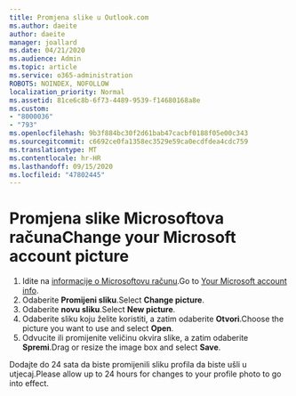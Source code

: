 ```yaml
---
title: Promjena slike u Outlook.com
ms.author: daeite
author: daeite
manager: joallard
ms.date: 04/21/2020
ms.audience: Admin
ms.topic: article
ms.service: o365-administration
ROBOTS: NOINDEX, NOFOLLOW
localization_priority: Normal
ms.assetid: 81ce6c8b-6f73-4489-9539-f14680168a8e
ms.custom:
- "8000036"
- "793"
ms.openlocfilehash: 9b3f884bc30f2d61bab47cacbf0188f05e00c343
ms.sourcegitcommit: c6692ce0fa1358ec3529e59ca0ecdfdea4cdc759
ms.translationtype: MT
ms.contentlocale: hr-HR
ms.lasthandoff: 09/15/2020
ms.locfileid: "47802445"
---
```

# <a name="change-your-microsoft-account-picture"></a><span data-ttu-id="fb38c-102">Promjena slike Microsoftova računa</span><span class="sxs-lookup"><span data-stu-id="fb38c-102">Change your Microsoft account picture</span></span>

1. <span data-ttu-id="fb38c-103">Idite na [informacije o Microsoftovu računu](https://go.microsoft.com/fwlink/p/?linkid=860841).</span><span class="sxs-lookup"><span data-stu-id="fb38c-103">Go to [Your Microsoft account info](https://go.microsoft.com/fwlink/p/?linkid=860841).</span></span>
2. <span data-ttu-id="fb38c-104">Odaberite **Promijeni sliku**.</span><span class="sxs-lookup"><span data-stu-id="fb38c-104">Select **Change picture**.</span></span>
3. <span data-ttu-id="fb38c-105">Odaberite **novu sliku**.</span><span class="sxs-lookup"><span data-stu-id="fb38c-105">Select **New picture**.</span></span>
4. <span data-ttu-id="fb38c-106">Odaberite sliku koju želite koristiti, a zatim odaberite **Otvori**.</span><span class="sxs-lookup"><span data-stu-id="fb38c-106">Choose the picture you want to use and select **Open**.</span></span>
5. <span data-ttu-id="fb38c-107">Odvucite ili promijenite veličinu okvira slike, a zatim odaberite **Spremi**.</span><span class="sxs-lookup"><span data-stu-id="fb38c-107">Drag or resize the image box and select **Save**.</span></span>

<span data-ttu-id="fb38c-108">Dodajte do 24 sata da biste promijenili sliku profila da biste ušli u utjecaj.</span><span class="sxs-lookup"><span data-stu-id="fb38c-108">Please allow up to 24 hours for changes to your profile photo to go into effect.</span></span>